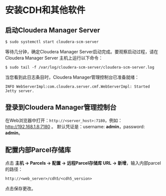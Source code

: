 安装CDH和其他软件
================================================================================
## 启动Cloudera Manager Server
```shell
$ sudo systemctl start cloudera-scm-server
```
等待几分钟，确定Cloudera Manager Server启动完成。要观察启动过程，请在Cloudera Manager Server
主机上运行以下命令：
```shell
$ sudo tail -f /var/log/cloudera-scm-server/cloudera-scm-server.log
```
当您看到此日志条目时，Cloudera Manager管理控制台已准备就绪：
```
INFO WebServerImpl:com.cloudera.server.cmf.WebServerImpl: Started Jetty server.
```

## 登录到Cloudera Manager管理控制台
在Web浏览器中打开：`http://<server_host>:7180`，例如：http://192.168.1.8:7180 。
默认凭证是：username: **admin**，password: **admin**。

## 配置内部Parcel存储库
点击 **主机 -> Parcels -> 配置 -> 远程Parcel存储库 URL -> 新增**，输入内部parcel的路径：
```
http://<web_server>/cdh5/<cdh5_version>
```
点击保存更改。
